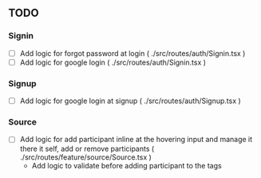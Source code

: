 ## TODO

### Signin

- [ ] Add logic for forgot password at login ( ./src/routes/auth/Signin.tsx )
- [ ] Add logic for google login ( ./src/routes/auth/Signin.tsx )

### Signup

- [ ] Add logic for google login at signup ( ./src/routes/auth/Signup.tsx )

### Source

- [ ] Add logic for add participant inline at the hovering input and manage it there it self, add or remove participants ( ./src/routes/feature/source/Source.tsx )
  - Add logic to validate before adding participant to the tags
